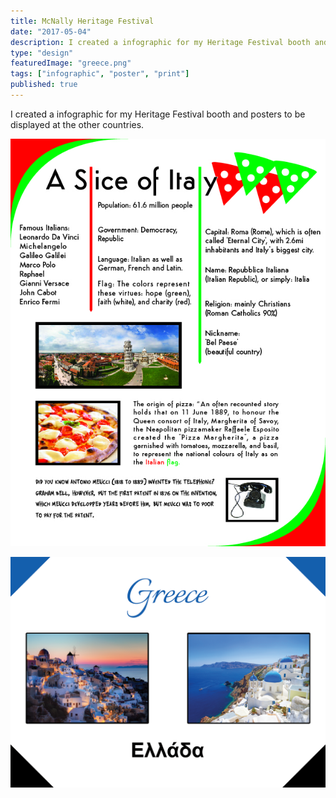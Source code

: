 ```yaml
---
title: McNally Heritage Festival
date: "2017-05-04"
description: I created a infographic for my Heritage Festival booth and posters to be displayed at the other countries.
type: "design"
featuredImage: "greece.png"
tags: ["infographic", "poster", "print"]
published: true
---
```


I created a infographic for my Heritage Festival booth and posters to be displayed at the other countries.

![Italy infographic](infographic-01.jpg "Italy infographic")

![Greece poster](greece.png "Greece poster")
